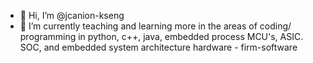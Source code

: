 - 👋 Hi, I’m @jcanion-kseng
- 🌱 I’m currently teaching and learning more in the areas of coding/ programming in python, c++, java, embedded process MCU's, ASIC. SOC, and embedded system architecture hardware - firm-software
<!---
jcanion-kseng/jcanion-kseng is a ✨ special ✨ repository because its `README.md` (this file) appears on your GitHub profile.
You can click the Preview link to take a look at your changes.
--->
